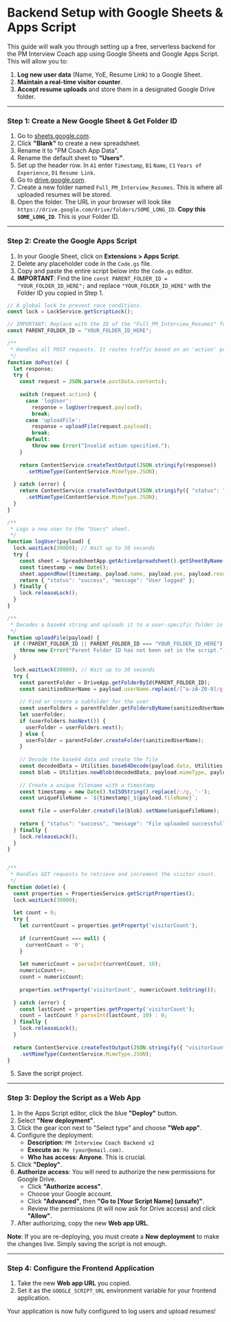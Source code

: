 # Backend Setup with Google Sheets & Apps Script

This guide will walk you through setting up a free, serverless backend for the PM Interview Coach app using Google Sheets and Google Apps Script. This will allow you to:
1.  **Log new user data** (Name, YoE, Resume Link) to a Google Sheet.
2.  **Maintain a real-time visitor counter**.
3.  **Accept resume uploads** and store them in a designated Google Drive folder.

---

### Step 1: Create a New Google Sheet & Get Folder ID

1.  Go to [sheets.google.com](https://sheets.google.com).
2.  Click **"Blank"** to create a new spreadsheet.
3.  Rename it to "PM Coach App Data".
4.  Rename the default sheet to **"Users"**.
5.  Set up the header row. In `A1` enter `Timestamp`, `B1` `Name`, `C1` `Years of Experience`, `D1` `Resume Link`.
6.  Go to [drive.google.com](https://drive.google.com).
7.  Create a new folder named `Full_PM_Interview_Resumes`. This is where all uploaded resumes will be stored.
8.  Open the folder. The URL in your browser will look like `https://drive.google.com/drive/folders/SOME_LONG_ID`. **Copy this `SOME_LONG_ID`**. This is your Folder ID.

---

### Step 2: Create the Google Apps Script

1.  In your Google Sheet, click on **Extensions > Apps Script**.
2.  Delete any placeholder code in the `Code.gs` file.
3.  Copy and paste the entire script below into the `Code.gs` editor.
4.  **IMPORTANT**: Find the line `const PARENT_FOLDER_ID = "YOUR_FOLDER_ID_HERE";` and replace `"YOUR_FOLDER_ID_HERE"` with the Folder ID you copied in Step 1.

```javascript
// A global lock to prevent race conditions.
const lock = LockService.getScriptLock();

// IMPORTANT: Replace with the ID of the "Full_PM_Interview_Resumes" folder you created.
const PARENT_FOLDER_ID = "YOUR_FOLDER_ID_HERE";

/**
 * Handles all POST requests. It routes traffic based on an 'action' property.
 */
function doPost(e) {
  let response;
  try {
    const request = JSON.parse(e.postData.contents);
    
    switch (request.action) {
      case 'logUser':
        response = logUser(request.payload);
        break;
      case 'uploadFile':
        response = uploadFile(request.payload);
        break;
      default:
        throw new Error("Invalid action specified.");
    }
    
    return ContentService.createTextOutput(JSON.stringify(response))
      .setMimeType(ContentService.MimeType.JSON);
      
  } catch (error) {
    return ContentService.createTextOutput(JSON.stringify({ "status": "error", "message": error.toString() }))
      .setMimeType(ContentService.MimeType.JSON);
  }
}

/**
 * Logs a new user to the "Users" sheet.
 */
function logUser(payload) {
  lock.waitLock(30000); // Wait up to 30 seconds
  try {
    const sheet = SpreadsheetApp.getActiveSpreadsheet().getSheetByName("Users");
    const timestamp = new Date();
    sheet.appendRow([timestamp, payload.name, payload.yoe, payload.resumeLink || '']);
    return { "status": "success", "message": "User logged" };
  } finally {
    lock.releaseLock();
  }
}

/**
 * Decodes a base64 string and uploads it to a user-specific folder in Google Drive.
 */
function uploadFile(payload) {
  if (!PARENT_FOLDER_ID || PARENT_FOLDER_ID === "YOUR_FOLDER_ID_HERE") {
    throw new Error("Parent Folder ID has not been set in the script.");
  }
  
  lock.waitLock(30000); // Wait up to 30 seconds
  try {
    const parentFolder = DriveApp.getFolderById(PARENT_FOLDER_ID);
    const sanitizedUserName = payload.userName.replace(/[^a-zA-Z0-9]/g, '_');
    
    // Find or create a subfolder for the user
    const userFolders = parentFolder.getFoldersByName(sanitizedUserName);
    let userFolder;
    if (userFolders.hasNext()) {
      userFolder = userFolders.next();
    } else {
      userFolder = parentFolder.createFolder(sanitizedUserName);
    }
    
    // Decode the base64 data and create the file
    const decodedData = Utilities.base64Decode(payload.data, Utilities.Charset.UTF_8);
    const blob = Utilities.newBlob(decodedData, payload.mimeType, payload.fileName);
    
    // Create a unique filename with a timestamp
    const timestamp = new Date().toISOString().replace(/:/g, '-');
    const uniqueFileName = `${timestamp}_${payload.fileName}`;
    
    const file = userFolder.createFile(blob).setName(uniqueFileName);
    
    return { "status": "success", "message": "File uploaded successfully.", "fileUrl": file.getUrl() };
  } finally {
    lock.releaseLock();
  }
}


/**
 * Handles GET requests to retrieve and increment the visitor count.
 */
function doGet(e) {
  const properties = PropertiesService.getScriptProperties();
  lock.waitLock(30000);
  
  let count = 0;
  try {
    let currentCount = properties.getProperty('visitorCount');
    
    if (currentCount === null) {
      currentCount = '0';
    }
    
    let numericCount = parseInt(currentCount, 10);
    numericCount++;
    count = numericCount;
    
    properties.setProperty('visitorCount', numericCount.toString());
  
  } catch (error) {
    const lastCount = properties.getProperty('visitorCount');
    count = lastCount ? parseInt(lastCount, 10) : 0;
  } finally {
    lock.releaseLock();
  }
  
  return ContentService.createTextOutput(JSON.stringify({ "visitorCount": count }))
    .setMimeType(ContentService.MimeType.JSON);
}

```

5.  Save the script project.

---

### Step 3: Deploy the Script as a Web App

1.  In the Apps Script editor, click the blue **"Deploy"** button.
2.  Select **"New deployment"**.
3.  Click the gear icon next to "Select type" and choose **"Web app"**.
4.  Configure the deployment:
    *   **Description**: `PM Interview Coach Backend v2`
    *   **Execute as**: `Me (your@email.com)`.
    *   **Who has access**: **Anyone**. This is crucial.
5.  Click **"Deploy"**.
6.  **Authorize access**: You will need to authorize the new permissions for Google Drive.
    *   Click **"Authorize access"**.
    *   Choose your Google account.
    *   Click **"Advanced"**, then **"Go to [Your Script Name] (unsafe)"**.
    *   Review the permissions (it will now ask for Drive access) and click **"Allow"**.
7.  After authorizing, copy the new **Web app URL**.

**Note**: If you are re-deploying, you must create a **New deployment** to make the changes live. Simply saving the script is not enough.

---

### Step 4: Configure the Frontend Application

1.  Take the new **Web app URL** you copied.
2.  Set it as the `GOOGLE_SCRIPT_URL` environment variable for your frontend application.

Your application is now fully configured to log users and upload resumes!
